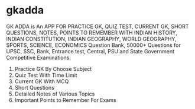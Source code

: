 # gkadda

GK ADDA is An APP FOR PRACTICE GK, QUIZ TEST, CURRENT GK, SHORT QUESTIONS, NOTES, POINTS TO REMEMBER WITH INDIAN HISTORY, INDIAN CONSTITUTION, INDIAN GEOGRAPHY, WORLD GEOGRAPHY, SPORTS, SCIENCE, ECONOMICS Question Bank, 50000+ Questions for UPSC, SSC, Bank, Entrance test, Central, PSU and State Government Competitive Examinations.

1. Practice GK By Choose Subject
2. Quiz Test With Time Limit
3. Current GK With MCQ
4. Short Questions
5. Detailed Notes of Various Topics
6. Important Points to Remember For Exams

